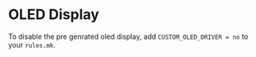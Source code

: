 # OLED Display

To disable the pre genrated oled display, add `CUSTOM_OLED_DRIVER = no` to your `rules.mk`.

<!-- to do: add all the stuff >
